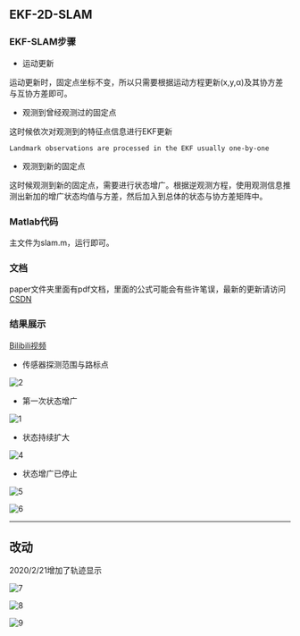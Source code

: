 
## EKF-2D-SLAM

### EKF-SLAM步骤

- 运动更新

运动更新时，固定点坐标不变，所以只需要根据运动方程更新(x,y,α)及其协方差与互协方差即可。

- 观测到曾经观测过的固定点

这时候依次对观测到的特征点信息进行EKF更新
    
    Landmark observations are processed in the EKF usually one-by-one


- 观测到新的固定点

这时候观测到新的固定点，需要进行状态增广。根据逆观测方程，使用观测信息推测出新加的增广状态均值与方差，然后加入到总体的状态与协方差矩阵中。

### Matlab代码
主文件为slam.m，运行即可。

### 文档
paper文件夹里面有pdf文档，里面的公式可能会有些许笔误，最新的更新请访问[CSDN](https://blog.csdn.net/liu2015302026/article/details/105353353)

### 结果展示

[Bilibili视频](https://www.bilibili.com/video/av90456528)

- 传感器探测范围与路标点

![2](https://github.com/liuzhenboo/EKF-2D-SLAM/raw/master/videos/2.PNG)

- 第一次状态增广

![1](https://github.com/liuzhenboo/EKF-2D-SLAM/raw/master/videos/1.PNG)

- 状态持续扩大

![4](https://github.com/liuzhenboo/EKF-2D-SLAM/raw/master/videos/4.PNG)


- 状态增广已停止

![5](https://github.com/liuzhenboo/EKF-2D-SLAM/raw/master/videos/5.PNG)

![6](https://github.com/liuzhenboo/EKF-2D-SLAM/raw/master/videos/6.PNG)

---------
## 改动
2020/2/21增加了轨迹显示

![7](https://github.com/liuzhenboo/EKF-2D-SLAM/raw/master/videos/7.PNG)

![8](https://github.com/liuzhenboo/EKF-2D-SLAM/raw/master/videos/8.PNG)

![9](https://github.com/liuzhenboo/EKF-2D-SLAM/raw/master/videos/9.PNG)



